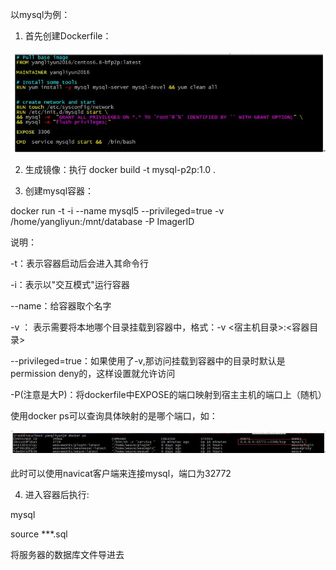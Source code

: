 以mysql为例：

1. 首先创建Dockerfile：

 ![image](https://github.com/p2ptest/docker-p2p-servertest/blob/master/images/14.jpg)

2. 生成镜像：执行 docker build -t mysql-p2p:1.0  .

3. 创建mysql容器：

docker run -t -i --name mysql5 --privileged=true  -v /home/yangliyun:/mnt/database -P  ImagerID

说明：

-t：表示容器启动后会进入其命令行

-i：表示以&quot;交互模式&quot;运行容器

--name：给容器取个名字

-v ： 表示需要将本地哪个目录挂载到容器中，格式：-v &lt;宿主机目录&gt;:&lt;容器目录&gt;

--privileged=true：如果使用了-v,那访问挂载到容器中的目录时默认是permission deny的，这样设置就允许访问

-P(注意是大P)：将dockerfile中EXPOSE的端口映射到宿主主机的端口上（随机）

使用docker ps可以查询具体映射的是哪个端口，如：

 ![image](https://github.com/p2ptest/docker-p2p-servertest/blob/master/images/15.jpg)

此时可以使用navicat客户端来连接mysql，端口为32772

4. 进入容器后执行:

mysql

source \*\*\*.sql

将服务器的数据库文件导进去
